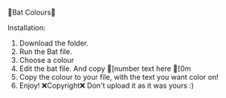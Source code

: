 📢Bat Colours📢

Installation:

1. Download the folder.
2. Run the Bat file.
3. Choose a colour
4. Edit the bat file. And copy [number text here [0m
5. Copy the colour to your file, with the text you want color on!
6. Enjoy!
❌Copyright❌ Don't upload it as it was yours :)
